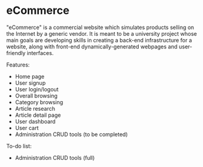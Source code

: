 # eCommerce

"eCommerce" is a commercial website which simulates products selling on the Internet by a generic vendor. It is meant to be a university project whose main goals are developing skills in creating a back-end infrastructure for a website, along with front-end dynamically-generated webpages and user-friendly interfaces.

Features:
 - Home page
 - User signup
 - User login/logout
 - Overall browsing
 - Category browsing
 - Article research
 - Article detail page
 - User dashboard
 - User cart
 - Administration CRUD tools (to be completed)


To-do list:

 - Administration CRUD tools (full)
